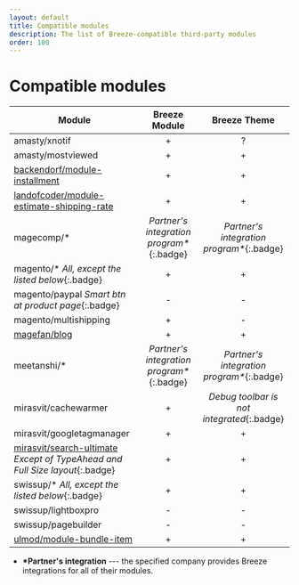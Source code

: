 ```yaml
---
layout: default
title: Compatible modules
description: The list of Breeze-compatible third-party modules
order: 100
---
```


# Compatible modules

Module                                              | Breeze Module     | Breeze Theme
----------------------------------------------------|:-----------------:|:------------:
amasty/xnotif                                       | +                 | ?
amasty/mostviewed                                   | +                 | +
[backendorf/module-installment](https://github.com/breezefront/module-breeze-backendorf-installment) | + | +
[landofcoder/module-estimate-shipping-rate](https://github.com/breezefront/module-breeze-landofcoder-estimate-shipping-rate) | + | +
magecomp/\*                                         | *Partner's integration program\**{:.badge} | *Partner's integration program\**{:.badge}
magento/\* *All, except the listed below*{:.badge}  | +                 | +
magento/paypal *Smart btn at product page*{:.badge} | -                 | -
magento/multishipping                               | +                 | -
[magefan/blog](https://github.com/breezefront/module-breeze-magefan-blog) | +                 | +
meetanshi/\*                                        | *Partner's integration program\**{:.badge} | *Partner's integration program\**{:.badge}
mirasvit/cachewarmer                                | +                 | *Debug toolbar is not integrated*{:.badge}
mirasvit/googletagmanager                           | +                 | +
[mirasvit/search-ultimate](https://github.com/breezefront/module-breeze-mirasvit-search-ultimate) *Except of TypeAhead and Full Size layout*{:.badge} | + | +
swissup/\* *All, except the listed below*{:.badge}  | +                 | +
swissup/lightboxpro                                 | -                 | -
swissup/pagebuilder                                 | -                 | -
[ulmod/module-bundle-item](https://github.com/breezefront/module-breeze-ulmod-bundle-item) | + | +

 -  **\*Partner's integration** --- the specified company provides Breeze integrations for all of their modules.
